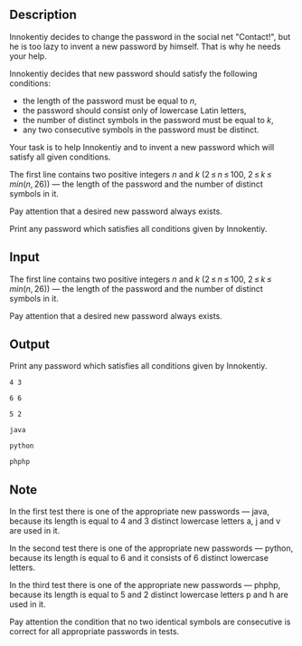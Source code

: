## Description

<div><p>Innokentiy decides to change the password in the social net "Contact!", but he is too lazy to invent a new password by himself. That is why he needs your help. </p><p>Innokentiy decides that new password should satisfy the following conditions:</p><ul> <li> the length of the password must be equal to <span class="tex-span"><i>n</i></span>, </li><li> the password should consist only of lowercase Latin letters, </li><li> the number of distinct symbols in the password must be equal to <span class="tex-span"><i>k</i></span>, </li><li> any two consecutive symbols in the password must be distinct. </li></ul><p>Your task is to help Innokentiy and to invent a new password which will satisfy all given conditions. </p></div><div class="input-specification"><p>The first line contains two positive integers <span class="tex-span"><i>n</i></span> and <span class="tex-span"><i>k</i></span> (<span class="tex-span">2 ≤ <i>n</i> ≤ 100</span>, <span class="tex-span">2 ≤ <i>k</i> ≤ <i>min</i>(<i>n</i>, 26)</span>) — the length of the password and the number of distinct symbols in it. </p><p>Pay attention that a desired new password always exists.</p></div><div class="output-specification"><p>Print <span class="tex-font-style-bf">any</span> password which satisfies all conditions given by Innokentiy.</p></div>

## Input

<p>The first line contains two positive integers <span class="tex-span"><i>n</i></span> and <span class="tex-span"><i>k</i></span> (<span class="tex-span">2 ≤ <i>n</i> ≤ 100</span>, <span class="tex-span">2 ≤ <i>k</i> ≤ <i>min</i>(<i>n</i>, 26)</span>) — the length of the password and the number of distinct symbols in it. </p><p>Pay attention that a desired new password always exists.</p>

## Output

<p>Print <span class="tex-font-style-bf">any</span> password which satisfies all conditions given by Innokentiy.</p>





```input1
4 3

```




```input2
6 6

```




```input3
5 2

```




```output1
java

```




```output2
python

```




```output3
phphp

```



## Note

<p>In the first test there is one of the appropriate new passwords — <span class="tex-font-style-tt">java</span>, because its length is equal to <span class="tex-span">4</span> and <span class="tex-span">3</span> distinct lowercase letters <span class="tex-font-style-tt">a</span>, <span class="tex-font-style-tt">j</span> and <span class="tex-font-style-tt">v</span> are used in it.</p><p>In the second test there is one of the appropriate new passwords — <span class="tex-font-style-tt">python</span>, because its length is equal to <span class="tex-span">6</span> and it consists of <span class="tex-span">6</span> distinct lowercase letters.</p><p>In the third test there is one of the appropriate new passwords — <span class="tex-font-style-tt">phphp</span>, because its length is equal to <span class="tex-span">5</span> and <span class="tex-span">2</span> distinct lowercase letters <span class="tex-font-style-tt">p</span> and <span class="tex-font-style-tt">h</span> are used in it.</p><p>Pay attention the condition that no two identical symbols are consecutive is correct for all appropriate passwords in tests. </p>
